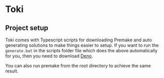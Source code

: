 # Toki

## Project setup

Toki comes with Typescript scripts for downloading Premake and auto generating solutions to make things easier to setup. If you want to run the `generate.bat` in the scripts folder file which does the above automatically for you, then you need to download [Deno](https://deno.land).

You can also run premake from the root directory to achieve the same result.